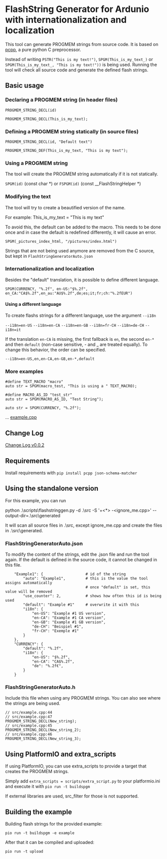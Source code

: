 # FlashString Generator for Ardunio with internationalization and localization

This tool can generate PROGMEM strings from source code. It is based on [pcpp](https://pypi.org/project/pcpp/), a pure python C preprocessor.

Instead of writing `PSTR("This is my text!")`, `SPGM(This_is_my_text_)` or `SPGM(This_is_my_text_, "This is my text!"))` is being used. Running the tool will check all source code and generate the defined flash strings.

## Basic usage

### Declaring a PROGMEM string (in header files)

`PROGMEM_STRING_DECL(id)`

`PROGMEM_STRING_DECL(This_is_my_text);`

### Defining a PROGMEM string statically (in source files)

`PROGMEM_STRING_DECL(id, "Default text")`

`PROGMEM_STRING_DEF(This_is_my_text, "This is my text");`

### Using a PROGMEM string

The tool will create the PROGMEM string automatically if it is not statically.

`SPGM(id)` (const char \*) or `FSPGM(id)` (const __FlashStringHelper \*)

### Modifying the text

The tool will try to create a beautified version of the name.

For example: This_is_my_text = "This is my text"

To avoid this, the default can be added to the macro. This needs to be done once and in case the default is redefined differently, it will cause an error.

`SPGM(_pictures_index_html, "/pictures/index.html")`

Strings that are not being used anymore are removed from the C source, but kept in `FlashStringGeneratorAuto.json`

### Internationalization and localization

Besides the "default" translation, it is possible to define different language.

`SPGM(CURRENCY, "%.2f", en-US:"$%.2f", en_CA:"CA$%.2f",en_au:"AU$%.2f",de;es;it;fr;ch:"%.2fEUR")`

#### Using a different language

To create flashs strings for a different language, use the argument `--i18n`

`--i18n=en-US`
`--i18n=en-CA`
`--i18n=en-GB`
`--i18n=fr-CH`
`--i18n=de-CH`
`--i18n=it`

If the translation `en-CA` is missing, the first fallback is `en`, the second `en-*` and then `default` (non-case sensitive, - and _ are treated equally). To change this behavior, the order can be specified.

`--i18n=en-US,en,en-CA,en-GB,en-*,default`

### More examples

```
#define TEXT_MACRO "macro"
auto str = SPGM(macro_test, "This is using a " TEXT_MACRO);
```

```
#define MACRO_AS_ID "test_str"
auto str = SPGM(MACRO_AS_ID, "Test String");
```

```
auto str = SPGM(CURRENCY, "%.2f");
```

... [example.cpp](src/example.cpp)

## Change Log

[Change Log v0.0.2](CHANGELOG.md)

## Requirements

Install requirements with `pip install pcpp json-schema-matcher`

## Using the standalone version

For this example, you can run

python .\scripts\flashstringgen.py -d .\src -S '+<*> -<ignore_me.cpp>' --output-dir=.\src\generated

It will scan all source files in .\src, except ignore_me.cpp and create the files in .\src\generated.

### FlashStringGeneratorAuto.json

To modify the content of the strings, edit the .json file and run the tool again. If the default is defined in the source code, it cannot be changed in this file.

```
    "Example1": {                   # id of the string
        "auto": "Example1",         # this is the value the tool assigns automatically
                                    # once "default" is set, this value will be removed
        "use_counter": 2,           # shows how often this id is being used
        "default": "Example #1"     # overwrite it with this
        "i18n": {
            "en-US": "Example #1 US version",
            "en-CA": "Example #1 CA version",
            "en-GB": "Example #1 GB version",
            "de-CH": "Beispiel #1",
            "fr-CH": "Exemple #1"
        }
    },
    "CURRENCY": {
        "default": "%.2f",
        "i18n": {
            "en-US": "$%.2f",
            "en-CA": "CA$%.2f",
            "de": "%.2f€",
        }
    }
```

### FlashStringGeneratorAuto.h

Include this file when using any PROGMEM strings. You can also see where the strings are being used.

```
// src/example.cpp:44
// src/example.cpp:47
PROGMEM_STRING_DECL(New_string);
// src/example.cpp:45
PROGMEM_STRING_DECL(New_string_2);
// src/example.cpp:46
PROGMEM_STRING_DECL(New_string_3);
```
## Using PlatformIO and extra_scripts

If using PlatformIO, you can use extra_scripts to provide a target that creates the PROGMEM strings.

Simply add `extra_scripts = scripts/extra_script.py` to your platformio.ini and execute it with `pio run -t buildspgm`

If external libraries are used, src_filter for those is not supported.

## Building the example

Building flash strings for the provided example:

`pio run -t buildspgm -e example`

After that it can be compiled and uploaded:

`pio run -t upload`
